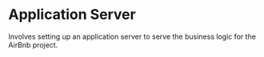 # Application Server

Involves setting up an application server to serve the business logic for the AirBnb project.
